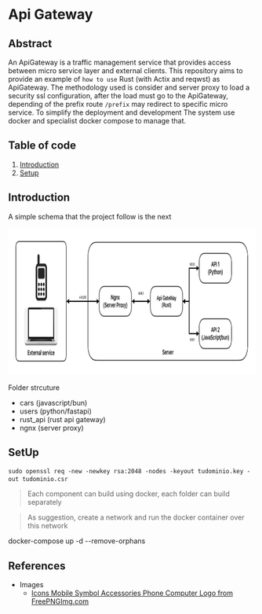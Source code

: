 # **Api Gateway**

## Abstract

An ApiGateway is a traffic management service that provides access between micro service layer and external clients. This repository aims to provide an example of `how to use`  Rust (with Actix and reqwst) as ApiGateway. The methodology used is consider and server proxy to load a security ssl configuration, after the load must go to the ApiGateway, depending of the prefix route `/prefix` may redirect to specific micro service. To simplify the deployment and development The system use docker and specialist docker compose to manage that.

## Table of code

1. [Introduction](#introduction)
2. [Setup](#setup)


## Introduction

A simple schema that the project follow is the next

<p align="center">
  <img src="docs/Diagrams.jpg" height ="300px">
</p>


Folder strcuture

- cars (javascript/bun)
- users (python/fastapi)
- rust_api (rust api gateway)
- ngnx (server proxy)


## SetUp

```
sudo openssl req -new -newkey rsa:2048 -nodes -keyout tudominio.key -out tudominio.csr
```

> Each component can build using docker, each folder can build separately

> As suggestion, create a network and run the docker container over this network
 


docker-compose up -d --remove-orphans


## References



- Images
    - <a href="https://freepngimg.com/png/86146-icons-mobile-symbol-accessories-phone-computer-logo">Icons Mobile Symbol Accessories Phone Computer Logo from FreePNGImg.com</a>
    



